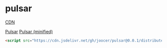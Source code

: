 # pulsar

[CDN](https://www.jsdelivr.com/package/gh/joocer/pulsar?tab=files)

[Pulsar](https://cdn.jsdelivr.net/gh/joocer/pulsar@0.0.1/distribute/pulsar.js)
[Pulsar (minified)](https://cdn.jsdelivr.net/gh/joocer/pulsar@0.0.1/distribute/pulsar.min.js)

~~~html
<script src="https://cdn.jsdelivr.net/gh/joocer/pulsar@0.0.1/distribute/pulsar.min.js" integrity="sha256-ZxHnTNaTtD4lLgZbQibrEZ78r3lO7Bpiu/QvqayEKRU=" crossorigin="anonymous"></script>
~~~
